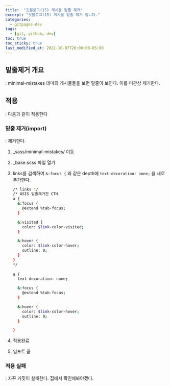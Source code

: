 ```yaml
---
title:  "깃블로그(15) 게시물 밑줄 제거"
excerpt: "깃블로그(15) 게시물 밑줄 제거 입니다."
categories:
  - gitpages-dev
tags:
  - [git, github, dev]
toc: true
toc_sticky: true
last_modified_at: 2022-10-07T20:00:00-05:00
---
```


## 밑줄제거 개요
  : minimal-mistakes 테마의 게시물들을 보면 밑줄이 보인다. 이를 미관상 제거한다.

## 적용
  : 다음과 같이 적용한다

### 밑줄 제거(import)
  : 제거한다.

  1. _sass/minimal-mistakes/ 이동
  2. _base.scss 파일 열기
  3. links를 검색하여 `&:focus {` 와 같은 depth에 `text-decoration: none;` 을 새로 추가한다.  
  
      ```bash
      /* links */
      /* ASIS 밑줄제거전 CTH
      a {
        &:focus {
          @extend %tab-focus;
        }
 
        &:visited {
          color: $link-color-visited;
        }

        &:hover {
          color: $link-color-hover;
          outline: 0;
        }
      }
      */
    
      a {
        text-decoration: none;

        &:focus {
          @extend %tab-focus;
        }

        &:hover {
          color: $link-color-hover;
          outline: 0;
        }

      }

      ```

  5. 적용완료
  6. 임포트 끝

### 적용 실패
  : 자꾸 커밋이 실패한다. 집에서 확인해봐야겠다.
